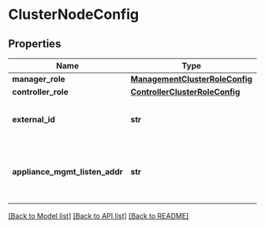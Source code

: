 # ClusterNodeConfig

## Properties
Name | Type | Description | Notes
------------ | ------------- | ------------- | -------------
**manager_role** | [**ManagementClusterRoleConfig**](ManagementClusterRoleConfig.md) |  | [optional] 
**controller_role** | [**ControllerClusterRoleConfig**](ControllerClusterRoleConfig.md) |  | [optional] 
**external_id** | **str** | Internal identifier provided by the node | [optional] 
**appliance_mgmt_listen_addr** | **str** | The IP and port for the appliance management API service on this node | [optional] 

[[Back to Model list]](../README.md#documentation-for-models) [[Back to API list]](../README.md#documentation-for-api-endpoints) [[Back to README]](../README.md)

